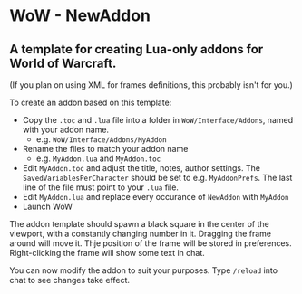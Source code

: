 # WoW - NewAddon
## A template for creating Lua-only addons for World of Warcraft.

(If you plan on using XML for frames definitions, this probably isn't for you.)

To create an addon based on this template:

* Copy the `.toc` and `.lua` file into a folder in `WoW/Interface/Addons`, named with your addon name.
    * e.g. `WoW/Interface/Addons/MyAddon`
* Rename the files to match your addon name
    * e.g. `MyAddon.lua` and `MyAddon.toc`
* Edit `MyAddon.toc` and adjust the title, notes, author settings. The `SavedVariablesPerCharacter` should be set to e.g. `MyAddonPrefs`. The last line of the file must point to your `.lua` file.
* Edit `MyAddon.lua` and replace every occurance of `NewAddon` with `MyAddon`
* Launch WoW

The addon template should spawn a black square in the center of the viewport, with a constantly changing number in it. Dragging the frame around will move it. Thje position of the frame will be stored in preferences. Right-clicking the frame will show some text in chat.

You can now modify the addon to suit your purposes. Type `/reload` into chat to see changes take effect.